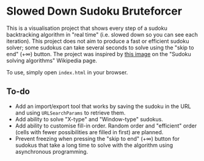 # Slowed Down Sudoku Bruteforcer

This is a visualisation project that shows every step of a sudoku backtracking algorithm in "real time" (i.e. slowed down so you can see each iteration). This project does not aim to produce a fast or efficient sudoku solver; some sudokus can take several seconds to solve using the "skip to end" (+∞) button. The project was inspired by [this image](https://commons.wikimedia.org/wiki/File:Sudoku_solved_by_bactracking.gif) on the "Sudoku solving algorithms" Wikipedia page.

To use, simply open `index.html` in your browser.

## To-do

- Add an import/export tool that works by saving the sudoku in the URL and using `URLSearchParams` to retrieve them.
- Add ability to solve "X-type" and "Window-type" sudokus.
- Add ability to customise fill-in order. Random order and "efficient" order (cells with fewer possibilities are filled in first) are planned.
- Prevent freezing when pressing the "skip to end" (+∞) button for sudokus that take a long time to solve with the algorithm using asynchronous programming.
